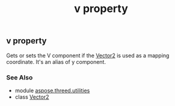﻿---
title: v property
second_title: Aspose.3D for Python via .NET API References
description: 
type: docs
weight: 100
url: /python-net/aspose.threed.utilities/vector2/v/
is_root: false
---

## v property


Gets or sets the V component if the [Vector2](/3d/python-net/aspose.threed.utilities/vector2) is used as a mapping coordinate.
            It's an alias of y component.

### See Also
* module [aspose.threed.utilities](../../)
* class [Vector2](/3d/python-net/aspose.threed.utilities/vector2)
